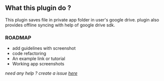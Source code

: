  ## What this plugin do ?
 
 This plugin saves file in private app folder in user's google drive. plugin also provides offline syncing with help of google drive sdk.
 
 ### ROADMAP
  - add guidelines with screenshot
  - code refactoring
  - An example link or tutorial
  - Working app screenshots
  
  _need any help ? create a issue [here](https://github.com/vasani-arpit/cordova-plugin-GoogleDriveAppDataSync/issues)_
